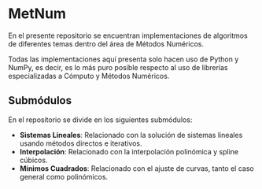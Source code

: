 # MetNum
En el presente repositorio se encuentran implementaciones de algoritmos de diferentes temas dentro del área de Métodos Numéricos.

Todas las implementaciones aquí presenta solo hacen uso de Python y NumPy, es decir, es lo más puro posible respecto al uso de librerías especializadas a Cómputo y Métodos Numéricos.

## Submódulos
En el repositorio se divide en los siguientes submódulos:
* **Sistemas Lineales**: Relacionado con la solución de sistemas lineales usando métodos directos e iterativos.
* **Interpolación**: Relacionado con la interpolación polinómica y spline cúbicos.
* **Mínimos Cuadrados**: Relacionado con el ajuste de curvas, tanto el caso general como polinómicos.